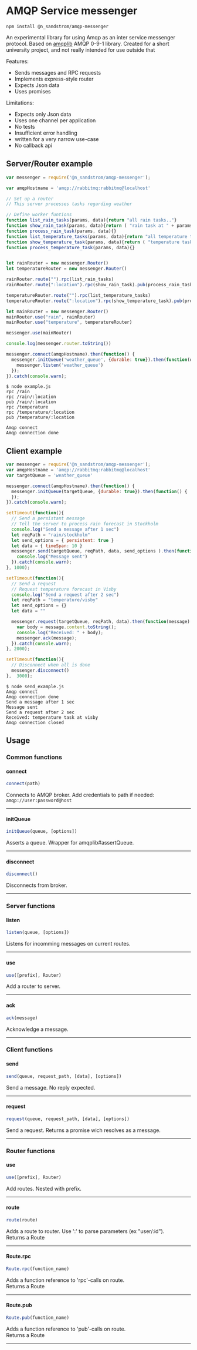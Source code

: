 # AMQP Service messenger

    npm install @n_sandstrom/amqp-messenger


An experimental library for using Amqp as an inter service messenger protocol.
Based on [amqplib](https://www.npmjs.com/package/amqplib) AMQP 0-9-1 library.
Created for a short university project, and not really intended for use outside that

Features:

 - Sends messages and RPC requests
 - Implements express-style router
 - Expects Json data
 - Uses promises

Limitations:

 - Expects only Json data
 - Uses one channel per application
 - No tests
 - Insufficient error handling
 - written for a very narrow use-case
 - No callback api


## Server/Router example

```javascript
var messenger = require('@n_sandstrom/amqp-messenger');

var amqpHostname = 'amqp://rabbitmq:rabbitmq@localhost'

// Set up a router
// This server processes tasks regarding weather

// Define worker funtions
function list_rain_tasks(params, data){return "all rain tasks.."}
function show_rain_task(params, data){return ( "rain task at " + params.location) }
function process_rain_task(params, data){}
function list_temperature_tasks(params, data){return "all temperature tasks.."}
function show_temperature_task(params, data){return ( "temperature task at " + params.location) }
function process_temperature_task(params, data){}


let rainRouter = new messenger.Router()
let temperatureRouter = new messenger.Router()

rainRouter.route("").rpc(list_rain_tasks)
rainRouter.route(":location").rpc(show_rain_task).pub(process_rain_task)

temperatureRouter.route("").rpc(list_temperature_tasks)
temperatureRouter.route(":location").rpc(show_temperature_task).pub(process_temperature_task)

let mainRouter = new messenger.Router()
mainRouter.use("rain", rainRouter)
mainRouter.use("temperature", temperatureRouter)

messenger.use(mainRouter)

console.log(messenger.router.toString())

messenger.connect(amqpHostname).then(function() {
  messenger.initQueue('weather_queue', {durable: true}).then(function(q) {
    messenger.listen('weather_queue')
  });
}).catch(console.warn);
```
    $ node example.js 
    rpc /rain
    rpc /rain/:location
    pub /rain/:location
    rpc /temperature
    rpc /temperature/:location
    pub /temperature/:location

    Amqp connect
    Amqp connection done


## Client example
```javascript
var messenger = require('@n_sandstrom/amqp-messenger');
var amqpHostname = 'amqp://rabbitmq:rabbitmq@localhost'
var targetQueue = 'weather_queue'

messenger.connect(amqpHostname).then(function() {
  messenger.initQueue(targetQueue, {durable: true}).then(function() {
  });
}).catch(console.warn);

setTimeout(function(){
  // Send a persistant message
  // Tell the server to process rain forecast in Stockholm
  console.log("Send a message after 1 sec")
  let reqPath = "rain/stockholm"
  let send_options = { persistent: true }
  let data = { timeSpan: 10 }
  messenger.send(targetQueue, reqPath, data, send_options ).then(function() {
    console.log("Message sent")
  }).catch(console.warn);
}, 1000);

setTimeout(function(){
  // Send a request
  // Request temperature forecast in Visby
  console.log("Send a request after 2 sec")
  let reqPath = "temperature/visby"
  let send_options = {}
  let data = ""

  messenger.request(targetQueue, reqPath, data).then(function(message) {
    var body = message.content.toString();
    console.log("Received: " + body);
    messenger.ack(message);
  }).catch(console.warn);
}, 2000);

setTimeout(function(){
  // Disconnect when all is done
  messenger.disconnect()
},  3000);
```
    $ node send_example.js 
    Amqp connect
    Amqp connection done
    Send a message after 1 sec
    Message sent
    Send a request after 2 sec
    Received: temperature task at visby
    Amqp connection closed


## Usage

### Common functions

#### connect
```r
connect(path)
```
Connects to AMQP broker. Add credentials to path if needed:  
`amqp://user:password@host`

---

#### initQueue
```r
initQueue(queue, [options])
```
Asserts a queue. Wrapper for amqplib#assertQueue.

---

#### disconnect
```r
disconnect()
```
Disconnects from broker.

---

### Server functions

#### listen
```r
listen(queue, [options])
```
Listens for incomming messages on current routes.

---

#### use
```r
use([prefix], Router)
```
Add a router to server.

---

#### ack
```r
ack(message)
```
Acknowledge a message.

---

### Client functions

#### send
```r
send(queue, request_path, [data], [options])
```
Send a message. No reply expected.

---

#### request
```r
request(queue, request_path, [data], [options])
```
Send a request. Returns a promise wich resolves as a message.

---

### Router functions

#### use
```r
use([prefix], Router)
```
Add routes. Nested with prefix.

---

#### route
```r
route(route)
```
Adds a route to router. Use ':' to parse parameters (ex "user/:id").  
Returns a Route

---

#### Route.rpc
```r
Route.rpc(function_name)
```
Adds a function reference to 'rpc'-calls on route.  
Returns a Route

---

#### Route.pub
```r
Route.pub(function_name)
```
Adds a function reference to 'pub'-calls on route.  
Returns a Route

---